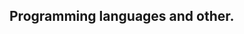 <h2>Programming languages and other.</h2>
<p position='center'>
  <i class="devicon-javascript-plain colored"></i>
<p/>
